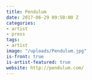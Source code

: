 ```yaml
---
title: Pendulum
date: 2017-06-29 09:50:00 Z
categories:
- artist
- press
tags:
- artist
image: "/uploads/Pendulum.jpg"
is-front: true
is-artist-featured: true
website: http://pendulum.com/
---
```


